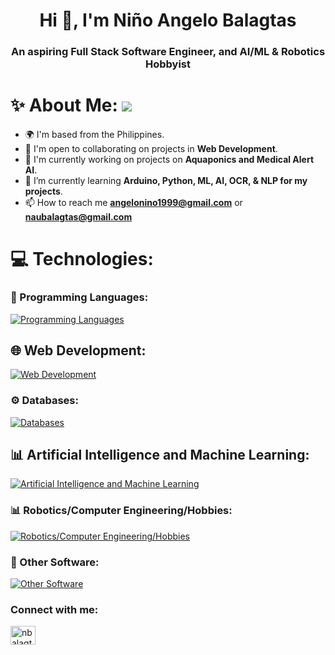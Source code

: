 <h1 align="center">Hi 👋, I'm Niño Angelo Balagtas</h1> 
<h3 align="center">An aspiring Full Stack Software Engineer, and AI/ML & Robotics Hobbyist </h3>

# ✨ About Me: ![](https://komarev.com/ghpvc/?username=OlegAngelo)
- 🌍 I'm based from the Philippines.
- 🤝 I'm open to collaborating on projects in **Web Development**.
- 🚀 I'm currently working on projects on **Aquaponics and Medical Alert AI**.
- 🌱 I’m currently learning **Arduino, Python, ML, AI, OCR, & NLP for my projects**.
- 📫 How to reach me **angelonino1999@gmail.com** or **naubalagtas@gmail.com**


# 💻 Technologies:


### 🔎 Programming Languages:
[![Programming Languages](https://skillicons.dev/icons?i=cs,js,nodejs,py&theme=light)](https://skillicons.dev)


## 🌐 Web Development:
[![Web Development](https://skillicons.dev/icons?i=react,redux,html,dotnet,nextjs,express,css,tailwind,npm&theme=light)](https://skillicons.dev)


### ⚙️ Databases:
[![Databases](https://skillicons.dev/icons?i=mssql&theme=light)](https://skillicons.dev)


## 📊 Artificial Intelligence and Machine Learning:
[![Artificial Intelligence and Machine Learning](https://skillicons.dev/icons?i=pytorch,sklearn,tensorflow&theme=light)](https://skillicons.dev)


### 📊 Robotics/Computer Engineering/Hobbies:
[![Robotics/Computer Engineering/Hobbies](https://skillicons.dev/icons?i=raspberrypi,arduino&theme=light)](https://skillicons.dev)


### 🌟 Other Software:
[![Other Software](https://skillicons.dev/icons?i=visualstudio,vscode,git,github,heroku,linux,vim,netlify,postman,ubuntu,obsidian&theme=light)](https://skillicons.dev)



<h3 align="left">Connect with me:</h3>
<p align="left">
<a href="https://linkedin.com/in/nbalagtas" target="blank"><img align="center" src="https://raw.githubusercontent.com/rahuldkjain/github-profile-readme-generator/master/src/images/icons/Social/linked-in-alt.svg" alt="nbalagtas" height="30" width="40" /></a>
<a href="https://portfolioangelo.netlify.app/" target="blank">
</p>

